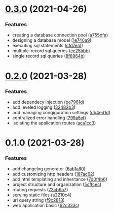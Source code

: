 # [0.3.0](https://github.com/dcschmid/snippetbox/compare/v0.2.0...v0.3.0) (2021-04-26)


### Features

* creating a database connection pool ([a755dfa](https://github.com/dcschmid/snippetbox/commit/a755dfa26bd6e33de2fc5fde889b931bf9f2421b))
* designing a database model ([1e740a9](https://github.com/dcschmid/snippetbox/commit/1e740a9d42dce9e2318452546619c71f019b3899))
* executing sql statements ([cfd7ea1](https://github.com/dcschmid/snippetbox/commit/cfd7ea133365ee64c457abbf30abc3f3e97a4aed))
* multiple-record sql queries ([ee25bbb](https://github.com/dcschmid/snippetbox/commit/ee25bbbf3ef5abfe3a4d52960145905eee14de98))
* single record sql queries ([8f8964b](https://github.com/dcschmid/snippetbox/commit/8f8964bc9c740641bd8e7250f9204bf33ee4e57c))



# [0.2.0](https://github.com/dcschmid/snippetbox/compare/v0.1.0...v0.2.0) (2021-03-28)


### Features

* add dependecy injection ([be7961d](https://github.com/dcschmid/snippetbox/commit/be7961d0b82c309282c9a8943cab274ab6f904f6))
* add leveled logging ([32482b3](https://github.com/dcschmid/snippetbox/commit/32482b35bf2f9f0457ece7b8410fca32e7c356c2))
* add managing congiguration settings ([db4ed1d](https://github.com/dcschmid/snippetbox/commit/db4ed1df0c8b30bb88850426bd4693a3c4376e37))
* centralized error handling ([799a5ef](https://github.com/dcschmid/snippetbox/commit/799a5ef4e5e5407fc7ab54f9b04929a7848de464))
* isolating the application routes ([aca1cc3](https://github.com/dcschmid/snippetbox/commit/aca1cc3c3605599e0ce30c578fe93fcae5d1db19))



# 0.1.0 (2021-03-28)


### Features

* add changelog generator ([6ab1a80](https://github.com/dcschmid/snippetbox/commit/6ab1a805f3df42e86b216223f15c564db32f56f4))
* add customizing http headers ([187ac62](https://github.com/dcschmid/snippetbox/commit/187ac62878d436a334d2e6cdcddd564c3360569c))
* add html templating and inheritance ([7d0f4b6](https://github.com/dcschmid/snippetbox/commit/7d0f4b66b725bde81cb13748302c89912dea31d7))
* project structure and organization ([5cffcec](https://github.com/dcschmid/snippetbox/commit/5cffcec0acee949065273af2ff2e4fbc5deb9652))
* routing requests ([73cb9a7](https://github.com/dcschmid/snippetbox/commit/73cb9a7128a5c90df65d99dd1f6adc2905ab9017))
* serving static files ([a2210c4](https://github.com/dcschmid/snippetbox/commit/a2210c413c1027fc61ff54f323f318782818fc12))
* url query string ([f9c2818](https://github.com/dcschmid/snippetbox/commit/f9c2818600c5048e4e206008b74e149c45564cc8))
* web application basic ([62c333c](https://github.com/dcschmid/snippetbox/commit/62c333c9916b7fe796a3aa6b4e6da32f41a6040a))



